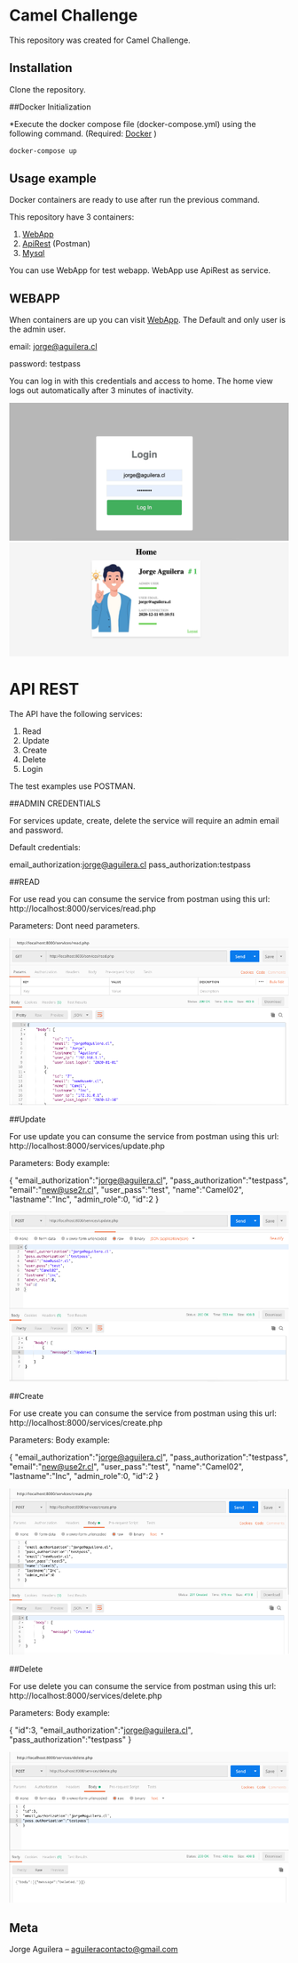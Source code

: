 # Camel Challenge


This repository was created for Camel Challenge.
## Installation

Clone the repository.

##Docker Initialization

*Execute the docker compose file (docker-compose.yml) using the following command.
(Required: [Docker](https://docker.com/)
)
```sh
docker-compose up
```

## Usage example

Docker containers are ready to use after run the previous command.

This repository have 3 containers:
1. [WebApp](http://localhost:9000/)
2. [ApiRest](http://localhost:8000/) (Postman)
3. [Mysql](http://localhost:3306/)

You can use WebApp for test webapp. WebApp use ApiRest as service.

## WEBAPP

When containers are up you can visit [WebApp](http://localhost:9000/).
The Default and only user is the admin user.

email: jorge@aguilera.cl

password: testpass

You can log in with this credentials and access to home. The home view  logs out automatically after 3 minutes of inactivity.

![](login.png)
![](home.png)

# API REST 

The API have the following services:
1. Read
2. Update
3. Create
4. Delete
5. Login

The test examples use POSTMAN.

##ADMIN CREDENTIALS

For services update, create, delete the service will require an admin email and password.

Default credentials:

email_authorization:jorge@aguilera.cl
pass_authorization:testpass

##READ

For use read you can consume the service from postman using this url:
http://localhost:8000/services/read.php

Parameters: Dont need parameters.

![](read-postman.png)

##Update

For use update you can consume the service from postman using this url:
http://localhost:8000/services/update.php

Parameters: Body example:

{
"email_authorization":"jorge@aguilera.cl",
"pass_authorization":"testpass",
"email":"new@use2r.cl",
"user_pass":"test",
"name":"Camel02",
"lastname":"Inc",
"admin_role":0,
"id":2
}

![](update-postman.png)

##Create

For use create you can consume the service from postman using this url:
http://localhost:8000/services/create.php

Parameters: Body example:

{
"email_authorization":"jorge@aguilera.cl",
"pass_authorization":"testpass",
"email":"new@use2r.cl",
"user_pass":"test",
"name":"Camel02",
"lastname":"Inc",
"admin_role":0,
"id":2
}

![](create-postman.png)

##Delete

For use delete you can consume the service from postman using this url:
http://localhost:8000/services/delete.php

Parameters: Body example:

{
"id":3,
"email_authorization":"jorge@aguilera.cl",
"pass_authorization":"testpass"
}

![](delete-postman.png)



## Meta

Jorge Aguilera – aguileracontacto@gmail.com

